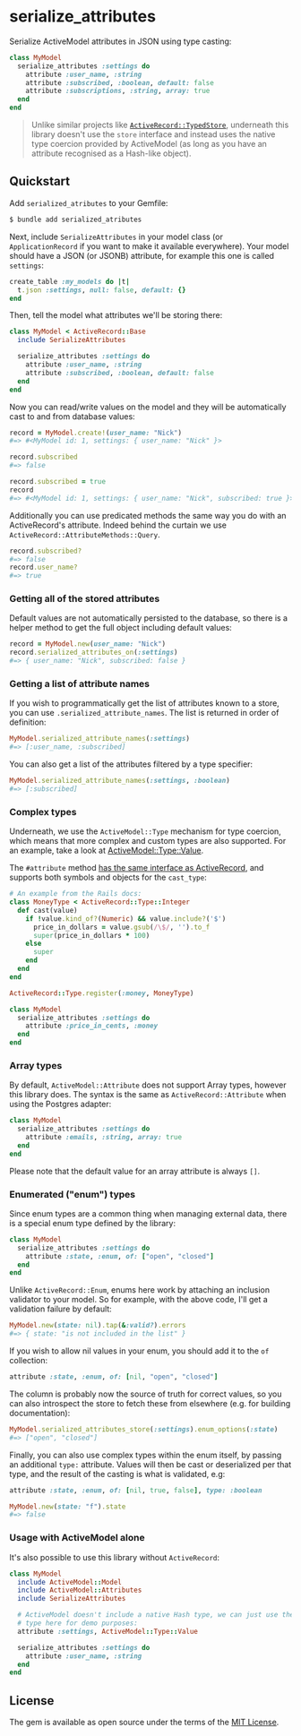 # serialize_attributes

Serialize ActiveModel attributes in JSON using type casting:

```ruby
class MyModel
  serialize_attributes :settings do
    attribute :user_name, :string
    attribute :subscribed, :boolean, default: false
    attribute :subscriptions, :string, array: true
  end
end
```

> Unlike similar projects like [`ActiveRecord::TypedStore`](https://github.com/byroot/activerecord-typedstore),
> underneath this library doesn't  use the `store` interface and instead uses the native
> type coercion provided by ActiveModel (as long as you have an attribute recognised as a
> Hash-like object).

## Quickstart

Add `serialized_atributes` to your Gemfile:

```bash
$ bundle add serialized_atributes
```

Next, include `SerializeAttributes` in your model class (or `ApplicationRecord` if you want to make
it available everywhere). Your model should have a JSON (or JSONB) attribute, for example
this one is called `settings`:

```ruby
create_table :my_models do |t|
  t.json :settings, null: false, default: {}
end
```

Then, tell the model what attributes we'll be storing there:

```ruby
class MyModel < ActiveRecord::Base
  include SerializeAttributes

  serialize_attributes :settings do
    attribute :user_name, :string
    attribute :subscribed, :boolean, default: false
  end
end
```

Now you can read/write values on the model and they will be automatically cast to and from
database values:

```ruby
record = MyModel.create!(user_name: "Nick")
#=> #<MyModel id: 1, settings: { user_name: "Nick" }>

record.subscribed
#=> false

record.subscribed = true
record
#=> #<MyModel id: 1, settings: { user_name: "Nick", subscribed: true }>
```

Additionally you can use predicated methods the same way you do with an ActiveRecord's attribute.
Indeed behind the curtain we use `ActiveRecord::AttributeMethods::Query`.

```ruby
record.subscribed?
#=> false
record.user_name?
#=> true
```

### Getting all of the stored attributes

Default values are not automatically persisted to the database, so there is a helper
method to get the full object including default values:

```ruby
record = MyModel.new(user_name: "Nick")
record.serialized_attributes_on(:settings)
#=> { user_name: "Nick", subscribed: false }
```

### Getting a list of attribute names

If you wish to programmatically get the list of attributes known to a store, you can use
`.serialized_attribute_names`. The list is returned in order of definition:

```ruby
MyModel.serialized_attribute_names(:settings)
#=> [:user_name, :subscribed]
```

You can also get a list of the attributes filtered by a type specifier:

```ruby
MyModel.serialized_attribute_names(:settings, :boolean)
#=> [:subscribed]
```

### Complex types

Underneath, we use the `ActiveModel::Type` mechanism for type coercion, which means
that more complex and custom types are also supported. For an example, take a look at
[ActiveModel::Type::Value](https://api.rubyonrails.org/classes/ActiveModel/Type/Value.html).

The `#attribute` method
[has the same interface as ActiveRecord](https://api.rubyonrails.org/classes/ActiveRecord/Attributes/ClassMethods.html#method-i-attribute),
and supports both symbols and objects for the `cast_type`:

```ruby
# An example from the Rails docs:
class MoneyType < ActiveRecord::Type::Integer
  def cast(value)
    if !value.kind_of?(Numeric) && value.include?('$')
      price_in_dollars = value.gsub(/\$/, '').to_f
      super(price_in_dollars * 100)
    else
      super
    end
  end
end

ActiveRecord::Type.register(:money, MoneyType)
```

```ruby
class MyModel
  serialize_attributes :settings do
    attribute :price_in_cents, :money
  end
end
```

### Array types

By default, `ActiveModel::Attribute` does not support Array types, however this library
does. The syntax is the same as `ActiveRecord::Attribute` when using the Postgres adapter:

```ruby
class MyModel
  serialize_attributes :settings do
    attribute :emails, :string, array: true
  end
end
```

Please note that the default value for an array attribute is always `[]`.

### Enumerated ("enum") types

Since enum types are a common thing when managing external data, there is a special enum
type defined by the library:

```ruby
class MyModel
  serialize_attributes :settings do
    attribute :state, :enum, of: ["open", "closed"]
  end
end
```

Unlike `ActiveRecord::Enum`, enums here work by attaching an inclusion validator to your
model. So for example, with the above code, I'll get a validation failure by default:

```ruby
MyModel.new(state: nil).tap(&:valid?).errors
#=> { state: "is not included in the list" }
```

If you wish to allow nil values in your enum, you should add it to the `of` collection:

```ruby
attribute :state, :enum, of: [nil, "open", "closed"]
```

The column is probably now the source of truth for correct values, so you can also
introspect the store to fetch these from elsewhere (e.g. for building documentation):

```ruby
MyModel.serialized_attributes_store(:settings).enum_options(:state)
#=> ["open", "closed"]
```

Finally, you can also use complex types within the enum itself, by passing an additional
`type:` attribute. Values will then be cast or deserialized per that type, and the result
of the casting is what is validated, e.g:

```ruby
attribute :state, :enum, of: [nil, true, false], type: :boolean
```

```ruby
MyModel.new(state: "f").state
#=> false
```

### Usage with ActiveModel alone

It's also possible to use this library without `ActiveRecord`:

```ruby
class MyModel
  include ActiveModel::Model
  include ActiveModel::Attributes
  include SerializeAttributes

  # ActiveModel doesn't include a native Hash type, we can just use the Value
  # type here for demo purposes:
  attribute :settings, ActiveModel::Type::Value

  serialize_attributes :settings do
    attribute :user_name, :string
  end
end
```

## License
The gem is available as open source under the terms of the [MIT License](https://opensource.org/licenses/MIT).
